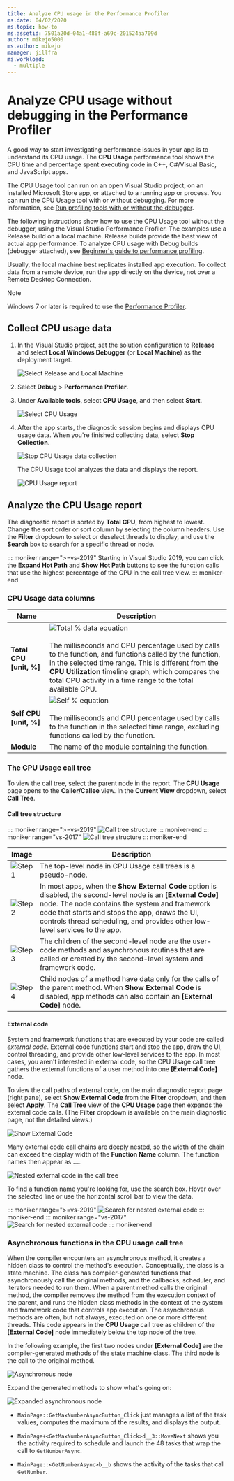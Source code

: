```yaml
---
title: Analyze CPU usage in the Performance Profiler
ms.date: 04/02/2020
ms.topic: how-to
ms.assetid: 7501a20d-04a1-480f-a69c-201524aa709d
author: mikejo5000
ms.author: mikejo
manager: jillfra
ms.workload: 
  - multiple
---
```

# Analyze CPU usage without debugging in the Performance Profiler

A good way to start investigating performance issues in your app is to understand its CPU usage. The **CPU Usage** performance tool shows the CPU time and percentage spent executing code in C++, C#/Visual Basic, and JavaScript apps.

The CPU Usage tool can run on an open Visual Studio project, on an installed Microsoft Store app, or attached to a running app or process. You can run the CPU Usage tool with or without debugging. For more information, see [Run profiling tools with or without the debugger](../profiling/running-profiling-tools-with-or-without-the-debugger.md).

The following instructions show how to use the CPU Usage tool without the debugger, using the Visual Studio Performance Profiler. The examples use a Release build on a local machine. Release builds provide the best view of actual app performance. To analyze CPU usage with Debug builds (debugger attached), see [Beginner's guide to performance profiling](../profiling/beginners-guide-to-performance-profiling.md).

Usually, the local machine best replicates installed app execution. To collect data from a remote device, run the app directly on the device, not over a Remote Desktop Connection.

>[!NOTE]
>Windows 7 or later is required to use the [Performance Profiler](../profiling/profiling-feature-tour.md).

## Collect CPU usage data

1. In the Visual Studio project, set the solution configuration to **Release** and select **Local Windows Debugger** (or **Local Machine**) as the deployment target.

    ![Select Release and Local Machine](../profiling/media/cpuuse_selectreleaselocalmachine.png "Select Release and Local Machine")

1. Select **Debug** > **Performance Profiler**.

1. Under **Available tools**, select **CPU Usage**, and then select **Start**.

    ![Select CPU Usage](../profiling/media/cpuuse_lib_choosecpuusage.png "Select CPU Usage")

4. After the app starts, the diagnostic session begins and displays CPU usage data. When you're finished collecting data, select **Stop Collection**.

   ![Stop CPU Usage data collection](../profiling/media/cpu_use_wt_stopcollection.png "Stop CPU Usage data collection")

   The CPU Usage tool analyzes the data and displays the report.

   ![CPU Usage report](../profiling/media/cpu_use_wt_report.png "CPU Usage report")

## Analyze the CPU Usage report

The diagnostic report is sorted by **Total CPU**, from highest to lowest. Change the sort order or sort column by selecting the column headers. Use the **Filter** dropdown to select or deselect threads to display, and use the **Search** box to search for a specific thread or node.

::: moniker range=">=vs-2019"
Starting in Visual Studio 2019, you can click the **Expand Hot Path** and **Show Hot Path** buttons to see the function calls that use the highest percentage of the CPU in the call tree view.
::: moniker-end

### <a name="BKMK_Call_tree_data_columns"></a> CPU Usage data columns

|Name|Description|
|-|-|
|**Total CPU [unit, %]**|![Total % data equation](../profiling/media/cpu_use_wt_totalpercentequation.png "CPU_USE_WT_TotalPercentEquation")<br /><br /> The milliseconds and CPU percentage used by calls to the function, and functions called by the function, in the selected time range. This is different from the **CPU Utilization** timeline graph, which compares the total CPU activity in a time range to the total available CPU.|
|**Self CPU [unit, %]**|![Self % equation](../profiling/media/cpu_use_wt_selflpercentequation.png "CPU_USE_WT_SelflPercentEquation")<br /><br /> The milliseconds and CPU percentage used by calls to the function in the selected time range, excluding functions called by the function.|
|**Module**|The name of the module containing the function.

### <a name="BKMK_The_CPU_Usage_call_tree"></a> The CPU Usage call tree

To view the call tree, select the parent node in the report. The **CPU Usage** page opens to the **Caller/Callee** view. In the **Current View** dropdown, select **Call Tree**.

#### <a name="BKMK_Call_tree_structure"></a> Call tree structure

::: moniker range=">=vs-2019"
![Call tree structure](../profiling/media/vs-2019/cpu-use-wt-getmaxnumbercalltree-annotated.png "Call tree structure")
::: moniker-end
::: moniker range="vs-2017"
![Call tree structure](../profiling/media/cpu_use_wt_getmaxnumbercalltree_annotated.png "Call tree structure")
::: moniker-end

|Image|Description|
|-|-|
|![Step 1](../profiling/media/procguid_1.png "ProcGuid_1")|The top-level node in CPU Usage call trees is a pseudo-node.|
|![Step 2](../profiling/media/procguid_2.png "ProcGuid_2")|In most apps, when the **Show External Code** option is disabled, the second-level node is an **[External Code]** node. The node contains the system and framework code that starts and stops the app, draws the UI, controls thread scheduling, and provides other low-level services to the app.|
|![Step 3](../profiling/media/procguid_3.png "ProcGuid_3")|The children of the second-level node are the user-code methods and asynchronous routines that are called or created by the second-level system and framework code.|
|![Step 4](../profiling/media/procguid_4.png "ProcGuid_4")|Child nodes of a method have data only for the calls of the parent method. When **Show External Code** is disabled, app methods can also contain an **[External Code]** node.|

#### <a name="BKMK_External_Code"></a> External code

System and framework functions that are executed by your code are called *external code*. External code functions start and stop the app, draw the UI, control threading, and provide other low-level services to the app. In most cases, you aren't interested in external code, so the CPU Usage call tree gathers the external functions of a user method into one **[External Code]** node.

To view the call paths of external code, on the main diagnostic report page (right pane), select **Show External Code** from the **Filter** dropdown, and then select **Apply**. The **Call Tree** view of the **CPU Usage** page then expands the external code calls. (The **Filter** dropdown is available on the main diagnostic page, not the detailed views.)

![Show External Code](../profiling/media/cpu_use_wt_filterview.png "Show External Code")

Many external code call chains are deeply nested, so the width of the chain can exceed the display width of the **Function Name** column. The function names then appear as **...**.

![Nested external code in the call tree](../profiling/media/cpu_use_wt_showexternalcodetoowide.png "Nested external code in the call tree")

To find a function name you're looking for, use the search box. Hover over the selected line or use the horizontal scroll bar to view the data.

::: moniker range=">=vs-2019"
![Search for nested external code](../profiling/media/vs-2019/cpu-use-wt-showexternalcodetoowide-found.png "Search for nested external code")
::: moniker-end
::: moniker range="vs-2017"
![Search for nested external code](../profiling/media/cpu_use_wt_showexternalcodetoowide_found.png "Search for nested external code")
::: moniker-end

### <a name="BKMK_Asynchronous_functions_in_the_CPU_Usage_call_tree"></a> Asynchronous functions in the CPU usage call tree

 When the compiler encounters an asynchronous method, it creates a hidden class to control the method's execution. Conceptually, the class is a state machine. The class has compiler-generated functions that asynchronously call the original methods, and the callbacks, scheduler, and iterators needed to run them. When a parent method calls the original method, the compiler removes the method from the execution context of the parent, and runs the hidden class methods in the context of the system and framework code that controls app execution. The asynchronous methods are often, but not always, executed on one or more different threads. This code appears in the **CPU Usage** call tree as children of the **[External Code]** node immediately below the top node of the tree.

In the following example, the first two nodes under **[External Code]** are the compiler-generated methods of the state machine class. The third node is the call to the original method.

![Asynchronous node](media/cpu_use_wt_getmaxnumberasync_selected.png "Asynchronous node")

Expand the generated methods to show what's going on:

![Expanded asynchronous node](media/cpu_use_wt_getmaxnumberasync_expandedcalltree.png "Expanded asynchronous node")

- `MainPage::GetMaxNumberAsyncButton_Click` just manages a list of the task values, computes the maximum of the results, and displays the output.

- `MainPage+<GetMaxNumberAsyncButton_Click>d__3::MoveNext` shows you the activity required to schedule and launch the 48 tasks that wrap the call to `GetNumberAsync`.

- `MainPage::<GetNumberAsync>b__b` shows the activity of the tasks that call `GetNumber`.
